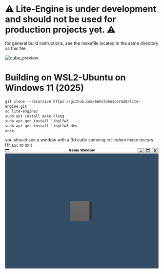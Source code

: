 # ⚠️ Lite-Engine is under development and should not be used for production projects yet. ⚠️
for general build instructions, see the makefile located in the same directory as this file.

![cube_preview](./doc/img/cube_preview.jpg)

# Building on WSL2-Ubuntu on Windows 11 (2025)
```
git clone --recursive https://github.com/beholdenspore28/lite-engine.git
cd lite-engine/
sudo apt install make clang
sudo apt-get install libglfw3
sudo apt-get install libglfw3-dev
make
```

you should see a window with a 3d cube spinning in it when make occurs. Hit `ESC` to exit
![cube_make](./doc/img/cube_make.jpg)
